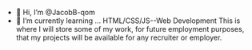 - 👋 Hi, I’m @JacobB-qom
- 🌱 I’m currently learning ... HTML/CSS/JS--Web Development
This is where I will store some of my work, for future employment purposes,
that my projects will be available for any recruiter or employer.
